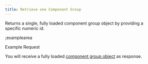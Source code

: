 ```yaml
---
title: Retrieve one Component Group
---
```


Returns a single, fully loaded component group object by providing a specific numeric id.

;examplearea

Example Request

<RequestExample url="https://mapi.storyblok.com/v1/spaces/606/component_groups/4123" httpMethod="GETOAUTH"></RequestExample>

You will receive a fully loaded [component group object](#core-resources/component_groups/the-component-group-object) as response.
